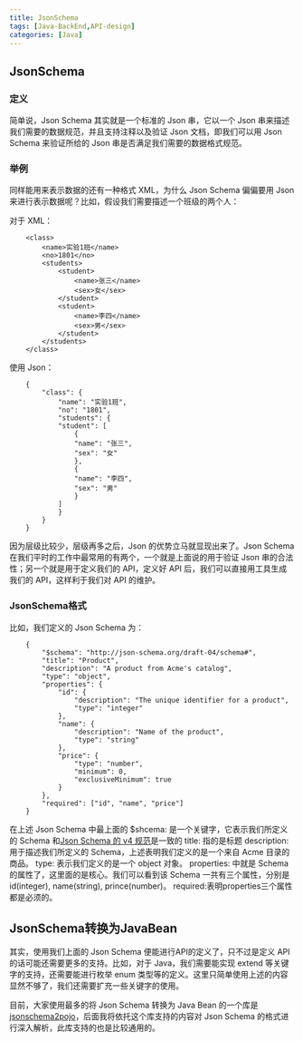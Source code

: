 ```yaml
---
title: JsonSchema
tags: [Java-BackEnd,API-design]
categories: [Java]
---
```


## JsonSchema

### 定义
简单说，Json Schema 其实就是一个标准的 Json 串，它以一个 Json 串来描述我们需要的数据规范，并且支持注释以及验证 Json 文档，即我们可以用 Json Schema 来验证所给的 Json 串是否满足我们需要的数据格式规范。

### 举例
同样能用来表示数据的还有一种格式 XML，为什么 Json Schema 偏偏要用 Json 来进行表示数据呢？比如，假设我们需要描述一个班级的两个人：

对于 XML：
```
    <class>
        <name>实验1班</name>
        <no>1801</no>
        <students>
            <student>
                <name>张三</name>
                <sex>女</sex>
            </student>
            <student>
                <name>李四</name>
                <sex>男</sex>
            </student>
        </students>
    </class>
```

使用 Json：
```
    {
        "class": {
            "name": "实验1班",
            "no": "1801",
            "students": {
            "student": [
                {
                "name": "张三",
                "sex": "女"
                },
                {
                "name": "李四",
                "sex": "男"
                }
            ]
            }
        }
    }
```
因为层级比较少，层级再多之后，Json 的优势立马就显现出来了。Json Schema 在我们平时的工作中最常用的有两个，一个就是上面说的用于验证 Json 串的合法性；另一个就是用于定义我们的 API，定义好 API 后，我们可以直接用工具生成我们的 API，这样利于我们对 API 的维护。

### JsonSchema格式

比如，我们定义的 Json Schema 为：
```
    {
        "$schema": "http://json-schema.org/draft-04/schema#",
        "title": "Product",
        "description": "A product from Acme's catalog",
        "type": "object",
        "properties": {
            "id": {
                "description": "The unique identifier for a product",
                "type": "integer"
            },
            "name": {
                "description": "Name of the product",
                "type": "string"
            },
            "price": {
                "type": "number",
                "minimum": 0,
                "exclusiveMinimum": true
            }
        },
        "required": ["id", "name", "price"]
    }
```
在上述 Json Schema 中最上面的 
$shcema: 是一个关键字，它表示我们所定义的 Schema 和[Json Schema 的 v4 规范](http://json-schema.org/draft-04/schema#)是一致的
title: 指的是标题
description: 用于描述我们所定义的 Schema，上述表明我们定义的是一个来自 Acme 目录的商品。
type: 表示我们定义的是一个 object 对象。
properties: 中就是 Schema 的属性了，这里面的是核心。我们可以看到该 Schema 一共有三个属性，分别是 id(integer), name(string), prince(number)。
required:表明properties三个属性都是必须的。


## JsonSchema转换为JavaBean
其实，使用我们上面的 Json Schema 便能进行API的定义了，只不过是定义 API 的话可能还需要更多的支持。比如，对于 Java，我们需要能实现 extend 等关键字的支持，还需要能进行枚举 enum 类型等的定义。这里只简单使用上述的内容显然不够了，我们还需要扩充一些关键字的使用。

目前，大家使用最多的将 Json Schema 转换为 Java Bean 的一个库是 [jsonschema2pojo](https://github.com/joelittlejohn/jsonschema2pojo)，后面我将依托这个库支持的内容对 Json Schema 的格式进行深入解析，此库支持的也是比较通用的。









